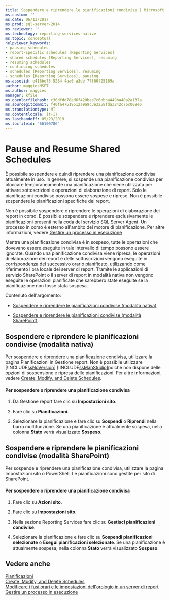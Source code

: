 ```yaml
---
title: Sospendere e riprendere le pianificazioni condivise | Microsoft Docs
ms.custom: ''
ms.date: 06/13/2017
ms.prod: sql-server-2014
ms.reviewer: ''
ms.technology: reporting-services-native
ms.topic: conceptual
helpviewer_keywords:
- pausing schedules
- report-specific schedules [Reporting Services]
- shared schedules [Reporting Services], resuming
- resuming schedules
- continuing schedules
- schedules [Reporting Services], resuming
- schedules [Reporting Services], pausing
ms.assetid: e416be75-5234-4aa6-a3de-77f60f25169a
author: maggiesMSFT
ms.author: maggies
manager: kfile
ms.openlocfilehash: c30dfdd78ed6f420bee7c6bbba449ba40a2a137a
ms.sourcegitcommit: f40fa47619512a9a9c3e3258fda3242c76c008e6
ms.translationtype: MT
ms.contentlocale: it-IT
ms.lasthandoff: 05/23/2019
ms.locfileid: "66100786"
---
```

# <a name="pause-and-resume-shared-schedules"></a>Pause and Resume Shared Schedules
  È possibile sospendere e quindi riprendere una pianificazione condivisa attualmente in uso. In genere, si sospende una pianificazione condivisa per bloccare temporaneamente una pianificazione che viene utilizzata per attivare sottoscrizioni e operazioni di elaborazione di report. Solo le pianificazioni condivise possono essere sospese e riprese. Non è possibile sospendere le pianificazioni specifiche dei report.  
  
 Non è possibile sospendere e riprendere le operazioni di elaborazione dei report in corso. È possibile sospendere e riprendere esclusivamente le pianificazioni presenti nella coda del servizio SQL Server Agent. Un processo in corso è esterno all'ambito del motore di pianificazione. Per altre informazioni, vedere [Gestire un processo in esecuzione](manage-a-running-process.md)  
  
 Mentre una pianificazione condivisa è in sospeso, tutte le operazioni che dovevano essere eseguite in tale intervallo di tempo possono essere ignorate. Quando una pianificazione condivisa viene ripresa, le operazioni di elaborazione dei report e delle sottoscrizioni vengono eseguite in corrispondenza del successivo orario pianificato, utilizzando come riferimento l'ora locale del server di report. Tramite le applicazioni di servizio SharePoint o il server di report in modalità nativa non vengono eseguite le operazioni pianificate che sarebbero state eseguite se la pianificazione non fosse stata sospesa.  
  
 Contenuto dell'argomento:  
  
-   [Sospendere e riprendere le pianificazioni condivise (modalità nativa)](#bkmk_native)  
  
-   [Sospendere e riprendere le pianificazioni condivise (modalità SharePoint)](#bkmk_sharepoint)  
  
##  <a name="bkmk_native"></a> Sospendere e riprendere le pianificazioni condivise (modalità nativa)  
 Per sospendere e riprendere una pianificazione condivisa, utilizzare la pagina Pianificazioni in Gestione report. Non è possibile utilizzare [!INCLUDE[ssNoVersion](../../includes/ssnoversion-md.md)] [!INCLUDE[ssManStudio](../../includes/ssmanstudio-md.md)]poiché non dispone delle opzioni di sospensione e ripresa delle pianificazioni. Per altre informazioni, vedere [Create, Modify, and Delete Schedules](create-modify-and-delete-schedules.md).  
  
#### <a name="to-pause-or-resume-a-shared-schedule"></a>Per sospendere o riprendere una pianificazione condivisa  
  
1.  Da Gestione report fare clic su **Impostazioni sito**.  
  
2.  Fare clic su **Pianificazioni**.  
  
3.  Selezionare la pianificazione e fare clic su **Sospendi** o **Riprendi** nella barra multifunzione. Se una pianificazione è attualmente sospesa, nella colonna **Stato** verrà visualizzato **Sospeso**.  
  
##  <a name="bkmk_sharepoint"></a> Sospendere e riprendere le pianificazioni condivise (modalità SharePoint)  
 Per sospende e riprendere una pianificazione condivisa, utilizzare la pagina Impostazioni sito o PowerShell. Le pianificazioni sono gestite per sito di SharePoint.  
  
#### <a name="to-pause-or-resume-a-shared-schedule"></a>Per sospendere o riprendere una pianificazione condivisa  
  
1.  Fare clic su **Azioni sito**.  
  
2.  Fare clic su **Impostazioni sito**.  
  
3.  Nella sezione Reporting Services fare clic su **Gestisci pianificazioni condivise**.  
  
4.  Selezionare la pianificazione e fare clic su **Sospendi pianificazioni selezionate** o **Esegui pianificazioni selezionate**. Se una pianificazione è attualmente sospesa, nella colonna **Stato** verrà visualizzato **Sospeso**.  
  
## <a name="see-also"></a>Vedere anche  
 [Pianificazioni](schedules.md)   
 [Create, Modify, and Delete Schedules](create-modify-and-delete-schedules.md)   
 [Modificare i fusi orari e le impostazioni dell'orologio in un server di report](change-time-zones-and-clock-settings-on-a-report-server.md)   
 [Gestire un processo in esecuzione](manage-a-running-process.md)  
  
  
